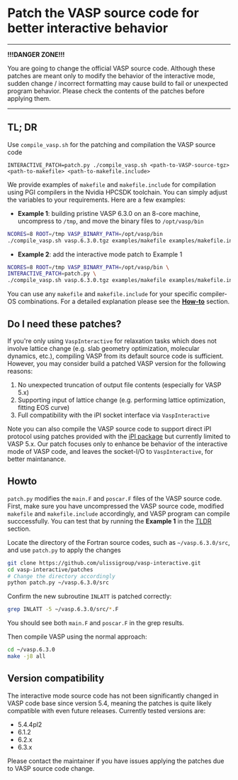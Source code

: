 # Patch the VASP source code for better interactive behavior

------

**!!!DANGER ZONE!!!**

You are going to change the official VASP source code. Although 
these patches are meant only to modify the behavior of the interactive mode, sudden change / incorrect 
formatting may cause build to fail or unexpected program behavior. Please check the contents of the patches 
before applying them.

------

## TL; DR

Use `compile_vasp.sh` for the patching and compilation the VASP source code

```
INTERACTIVE_PATCH=patch.py ./compile_vasp.sh <path-to-VASP-source-tgz> <path-to-makefile> <path-to-makefile.include>
```

We provide examples of  `makefile` and `makefile.include` for compilation using PGI compilers in the Nvidia HPCSDK toolchain. 
You can simply adjust the variables to your requirements. Here are a few examples:

- **Example 1**: building pristine VASP 6.3.0 on an 8-core machine, uncompress to `/tmp`, and move the binary files to `/opt/vasp/bin`

```bash
NCORES=8 ROOT=/tmp VASP_BINARY_PATH=/opt/vasp/bin
./compile_vasp.sh vasp.6.3.0.tgz examples/makefile examples/makefile.include.vasp6
```

- **Example 2**: add the interactive mode patch to Example 1

```bash
NCORES=8 ROOT=/tmp VASP_BINARY_PATH=/opt/vasp/bin \
INTERACTIVE_PATCH=patch.py \
./compile_vasp.sh vasp.6.3.0.tgz examples/makefile examples/makefile.include.vasp6
```

You can use any `makefile` and `makefile.include` for your specific compiler-OS combinations.
For a detailed explanation please see the [**How-to**](#howto) section.


## Do I need these patches?

If you're only using `VaspInteractive` for relaxation tasks which does not involve lattice change 
(e.g. slab geometry optimization, molecular dynamics, etc.), compiling VASP from its default source code is sufficient. 
However, you may consider build a patched VASP version for the following reasons:

1. No unexpected truncation of output file contents (especially for VASP 5.x)
2. Supporting input of lattice change (e.g. performing lattice optimization, fitting EOS curve)
3. Full compatibility with the iPI socket interface via `VaspInteractive`

Note you can also compile the VASP source code to support direct iPI protocol using patches provided with the 
[iPI package](https://github.com/i-pi/i-pi/tree/master/examples/VASP) but currently limited to VASP 5.x. Our patch 
focuses only to enhance be behavior of the interactive mode of VASP code, and leaves the socket-I/O to `VaspInteractive`,
for better maintanance.

## Howto

`patch.py` modifies the `main.F` and `poscar.F` files of the VASP source code.
First, make sure you have uncompressed the VASP source code, modified `makefile` and `makefile.include` accordingly, and VASP program can compile succcessfully. You can test that by running the **Example 1** in the [TLDR](#tl-dr) section.

Locate the directory of the Fortran source codes, such as `~/vasp.6.3.0/src`, and use `patch.py` to apply the changes
```bash
git clone https://github.com/ulissigroup/vasp-interactive.git
cd vasp-interactive/patches
# Change the directory accordingly
python patch.py ~/vasp.6.3.0/src
```

Confirm the new subroutine `INLATT` is patched correctly:
```bash
grep INLATT -5 ~/vasp.6.3.0/src/*.F
```

You should see both `main.F` and `poscar.F` in the grep results.

Then compile VASP using the normal approach:
```bash
cd ~/vasp.6.3.0
make -j8 all
```

## Version compatibility

The interactive mode source code has not been significantly changed in VASP code base since 
version 5.4, meaning the patches is quite likely compatible with even future releases. 
Currently tested versions are:
- 5.4.4pl2
- 6.1.2
- 6.2.x
- 6.3.x

Please contact the maintainer if you have issues applying the patches due to VASP source code change.




